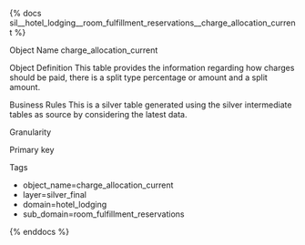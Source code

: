 {% docs sil__hotel_lodging__room_fulfillment_reservations__charge_allocation_current %}

Object Name
charge_allocation_current

Object Definition
This table provides the information regarding how charges should be paid, there is a split type percentage or amount and a split amount.

Business Rules
This is a silver table generated using the silver intermediate tables as source by considering the latest data.

Granularity

Primary key

Tags
- object_name=charge_allocation_current
- layer=silver_final
- domain=hotel_lodging
- sub_domain=room_fulfillment_reservations

{% enddocs %}